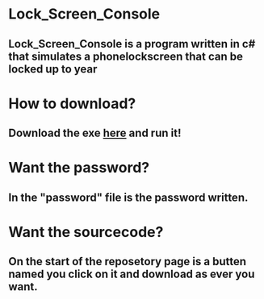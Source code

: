 # Lock_Screen_Console
## Lock_Screen_Console is a program written in c# that simulates a phonelockscreen that can be locked up to year


# How to download?

## Download the exe [here](https://github.com/HerrSchmieroel/Lock_Screen_Console/releases/tag/Console) and run it!

# Want the password?

## In the "password" file is the password written.

# Want the sourcecode?

## On the start of the reposetory page is a butten named you click on it and download as ever you want.
